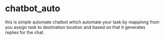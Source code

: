 ﻿# chatbot_auto
this is simple automate chatbot which automate your task by mappinng from you assign task to destination location and based on that it generates replies for the chat.
